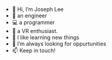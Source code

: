 - 👋 Hi, I’m Joseph Lee
- 🔨 an engineer
- 💻 a programmer
- 🥽 a VR enthusiast.
- 🌱 I like learning new things
- 👀 I’m always looking for oppurtunities
- 📫 Keep in touch!
